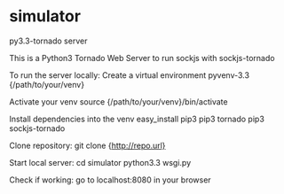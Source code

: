 simulator
=========

py3.3-tornado server

This is a Python3 Tornado Web Server to run sockjs with sockjs-tornado

To run the server locally:
Create a virtual environment
pyvenv-3.3 {/path/to/your/venv}

Activate your venv
source {/path/to/your/venv}/bin/activate

Install dependencies into the venv
easy_install pip3
pip3 tornado
pip3 sockjs-tornado

Clone repository:
git clone {http://repo.url}

Start local server:
cd simulator
python3.3 wsgi.py

Check if working:
go to localhost:8080 in your browser
